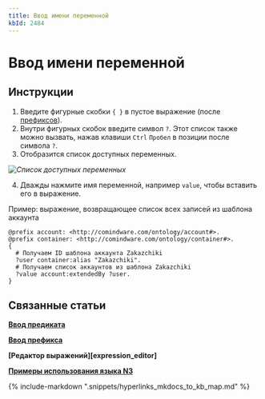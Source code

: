 ```yaml
---
title: Ввод имени переменной
kbId: 2484
---
```


# Ввод имени переменной

## Инструкции

1. Введите фигурные скобки `{ }` в пустое выражение (после [префиксов](https://kb.comindware.ru/article.php?id=2477)).
2. Внутри фигурных скобок введите символ `?`. Этот список также можно вызвать, нажав клавиши `Ctrl` `Пробел` в позиции после символа `?`.
3. Отобразится список доступных переменных.

_![Список доступных переменных](https://kb.comindware.ru/assets/n3_editor_variable_autocomplete.png)_

4. Дважды нажмите имя переменной, например `value`, чтобы вставить его в выражение.

Пример: выражение, возвращающее список всех записей из шаблона аккаунта

```
@prefix account: <http://comindware.com/ontology/account#>.  
@prefix container: <http://comindware.com/ontology/container#>.  
{  
  # Получаем ID шаблона аккаунта Zakazchiki  
  ?user container:alias "Zakazchiki".  
  # Получаем список аккаунтов из шаблона Zakazchiki  
  ?value account:extendedBy ?user.  
}
```

## Связанные статьи

**[Ввод предиката](https://kb.comindware.ru/article.php?id=2479)**

**[Ввод префикса](https://kb.comindware.ru/article.php?id=2477)**

**[Редактор выражений][expression_editor]**

**[Примеры использования языка N3](https://kb.comindware.ru/category.php?id=408)**

{% include-markdown ".snippets/hyperlinks_mkdocs_to_kb_map.md" %}
